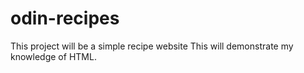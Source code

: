 # odin-recipes
This project will be a simple recipe website
This will demonstrate my knowledge of HTML.